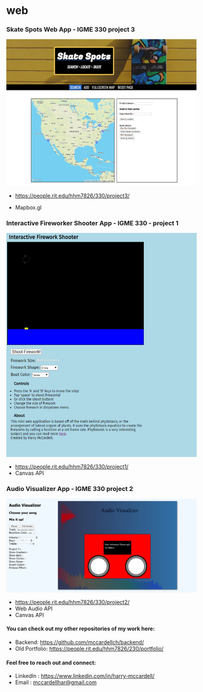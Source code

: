 # web
<!-- Assignments, projects, coursework from IGME 330 and 230 web courses
 - programs created with Javascript, ECMAScript 6, APIs, HTML5, CSS3, PHP -->
 
### Skate Spots Web App - IGME 330 project 3
![Skate Spots screenshot](screenshots/skatespots.png)
   - https://people.rit.edu/hhm7826/330/project3/
   <!-- - Dual API App -->
   <!-- - Firebase Realtime Database -->
   - Mapbox.gl

### Interactive Fireworker Shooter App - IGME 330 - project 1
![Firework App screenshot](screenshots/fireworks.png)
   - https://people.rit.edu/hhm7826/330/project1/
   - Canvas API
   
### Audio Visualizer App - IGME 330 project 2 
![Audio Visualizer screenshot](screenshots/visualizer.png)
   - https://people.rit.edu/hhm7826/330/project2/
   - Web Audio API
   - Canvas API
   
#### You can check out my other repositories of my work here:
- Backend: https://github.com/mccardellch/backend/
- Old Portfolio: https://people.rit.edu/hhm7826/230/portfolio/

#### Feel free to reach out and connect:
- LinkedIn :  https://www.linkedin.com/in/harry-mccardell/
- Email : mccardellhar@gmail.com

